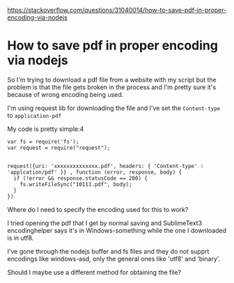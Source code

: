 <a href="https://stackoverflow.com/questions/31040014/how-to-save-pdf-in-proper-encoding-via-nodejs">https://stackoverflow.com/questions/31040014/how-to-save-pdf-in-proper-encoding-via-nodejs</a><div id="articleHeader"><h1>How to save pdf in proper encoding via nodejs</h1></div>

<p>So I'm trying to download a pdf file from a website with my script but the problem is that the file gets broken in the process and I'm pretty sure it's because of wrong encoding being used.</p>

<p>I'm using request lib for downloading the file and I've set the <code>Content-type</code> to <code>application-pdf</code></p>

<p>My code is pretty simple:4</p>

<pre><code>var fs = require('fs');
var request = require("request");


request({uri: 'xxxxxxxxxxxxxx.pdf', headers: { 'Content-type' : 'applcation/pdf' }} , function (error, response, body) {
  if (!error && response.statusCode == 200) {
    fs.writeFileSync("10111.pdf", body);
  }
})</code></pre>

<p>Where do I need to specify the encoding used for this to work?</p>

<p>I tried opening the pdf that I get by normal saving and SublimeText3 encodinghelper says it's in Windows-something while the one I downloaded is in utf8.</p>

<p>I've gone through the nodejs buffer and fs files and they do not supprt encodings like windows-asd, only the general ones like 'utf8' and 'binary'.</p>

<p>Should I maybe use a different method for obtaining the file?</p>
    